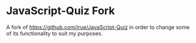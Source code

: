 JavaScript-Quiz Fork
===============

A fork of https://github.com/jrue/JavaScript-Quiz in order to change some of its functionality to suit my purposes.